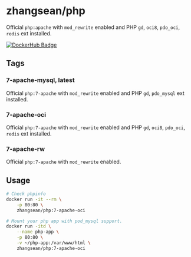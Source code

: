 # zhangsean/php

Official `php:apache` with `mod_rewrite` enabled and PHP `gd`, `oci8`, `pdo_oci`, `redis` ext installed.

[![DockerHub Badge](http://dockeri.co/image/zhangsean/php)](https://hub.docker.com/r/zhangsean/php/)

## Tags

### 7-apache-mysql, latest

Official `php:7-apache` with `mod_rewrite` enabled and PHP `gd`, `pdo_mysql` ext installed.

### 7-apache-oci

Official `php:7-apache` with `mod_rewrite` enabled and PHP `gd`, `oci8`, `pdo_oci`, `redis` ext installed.

### 7-apache-rw

Official `php:7-apache` with `mod_rewrite` enabled.

## Usage

```sh
# Check phpinfo
docker run -it --rm \
    -p 80:80 \
    zhangsean/php:7-apache-oci

# Mount your php app with pod_mysql support.
docker run -itd \
    --name php-app \
    -p 80:80 \
    -v ~/php-app:/var/www/html \
    zhangsean/php:7-apache-oci
```
